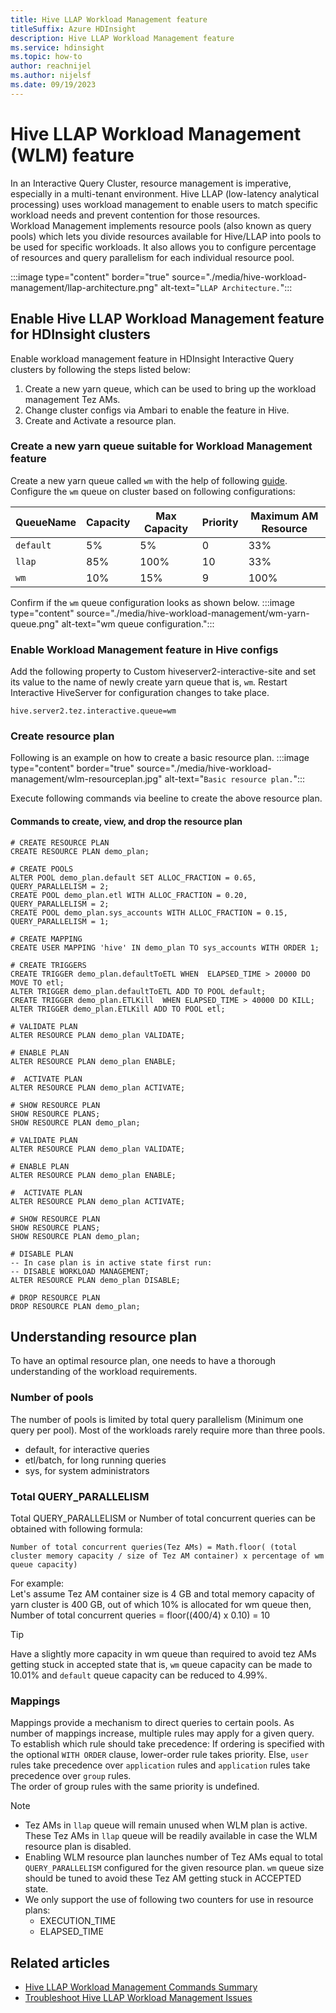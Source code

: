 ```yaml
---
title: Hive LLAP Workload Management feature
titleSuffix: Azure HDInsight
description: Hive LLAP Workload Management feature
ms.service: hdinsight
ms.topic: how-to
author: reachnijel
ms.author: nijelsf
ms.date: 09/19/2023
---
```


# Hive LLAP Workload Management (WLM) feature
In an Interactive Query Cluster, resource management is imperative, especially in a multi-tenant environment. Hive LLAP (low-latency analytical processing) uses workload management to enable users to match specific workload needs and prevent contention for those resources. <br> 
Workload Management implements resource pools (also known as query pools) which lets you divide resources available for Hive/LLAP into pools to be used for specific workloads.
It also allows you to configure percentage of resources and query parallelism for each individual resource pool.

:::image type="content" border="true" source="./media/hive-workload-management/llap-architecture.png" alt-text="`LLAP Architecture.`":::

## Enable Hive LLAP Workload Management feature for HDInsight clusters

Enable workload management feature in HDInsight Interactive Query clusters by following the steps listed below:
1. Create a new yarn queue, which can be used to bring up the workload management Tez AMs.
2. Change cluster configs via Ambari to enable the feature in Hive.
3. Create and Activate a resource plan.

### Create a new yarn queue suitable for Workload Management feature
Create a new yarn queue called `wm` with the help of following [guide](../hdinsight-troubleshoot-yarn.md).
Configure the `wm` queue on cluster based on following configurations:

| QueueName   | Capacity | Max Capacity | Priority | Maximum AM Resource |
|------------|---------|--------------|----------|---------------------|
| `default`   | 5%       | 5%           | 0        | 33%                 |
| `llap`      | 85%      | 100%         | 10       | 33%                 |
| `wm`        | 10%      | 15%          | 9        | 100%                |

Confirm if the `wm` queue configuration looks as shown below.
:::image type="content" source="./media/hive-workload-management/wm-yarn-queue.png" alt-text="wm queue configuration.":::

### Enable Workload Management feature in Hive configs
Add the following property to Custom hiveserver2-interactive-site and set its value to the name of newly create yarn queue that is, `wm`. Restart Interactive HiveServer for configuration changes to take place.
```
hive.server2.tez.interactive.queue=wm
```

### Create resource plan
Following is an example on how to create a basic resource plan.
:::image type="content" border="true" source="./media/hive-workload-management/wlm-resourceplan.jpg" alt-text="`Basic resource plan.`":::

Execute following commands via beeline to create the above resource plan.

#### Commands to create, view, and drop the resource plan
```hql
# CREATE RESOURCE PLAN
CREATE RESOURCE PLAN demo_plan;

# CREATE POOLS
ALTER POOL demo_plan.default SET ALLOC_FRACTION = 0.65, QUERY_PARALLELISM = 2;
CREATE POOL demo_plan.etl WITH ALLOC_FRACTION = 0.20, QUERY_PARALLELISM = 2;
CREATE POOL demo_plan.sys_accounts WITH ALLOC_FRACTION = 0.15, QUERY_PARALLELISM = 1;

# CREATE MAPPING
CREATE USER MAPPING 'hive' IN demo_plan TO sys_accounts WITH ORDER 1;
 
# CREATE TRIGGERS
CREATE TRIGGER demo_plan.defaultToETL WHEN  ELAPSED_TIME > 20000 DO MOVE TO etl;
ALTER TRIGGER demo_plan.defaultToETL ADD TO POOL default;
CREATE TRIGGER demo_plan.ETLKill  WHEN ELAPSED_TIME > 40000 DO KILL;
ALTER TRIGGER demo_plan.ETLKill ADD TO POOL etl;

# VALIDATE PLAN
ALTER RESOURCE PLAN demo_plan VALIDATE;

# ENABLE PLAN
ALTER RESOURCE PLAN demo_plan ENABLE;

#  ACTIVATE PLAN
ALTER RESOURCE PLAN demo_plan ACTIVATE;

# SHOW RESOURCE PLAN
SHOW RESOURCE PLANS;
SHOW RESOURCE PLAN demo_plan;

# VALIDATE PLAN
ALTER RESOURCE PLAN demo_plan VALIDATE;

# ENABLE PLAN
ALTER RESOURCE PLAN demo_plan ENABLE;

#  ACTIVATE PLAN
ALTER RESOURCE PLAN demo_plan ACTIVATE;

# SHOW RESOURCE PLAN
SHOW RESOURCE PLANS;
SHOW RESOURCE PLAN demo_plan;

# DISABLE PLAN
-- In case plan is in active state first run:
-- DISABLE WORKLOAD MANAGEMENT;
ALTER RESOURCE PLAN demo_plan DISABLE;

# DROP RESOURCE PLAN
DROP RESOURCE PLAN demo_plan;
```

## Understanding resource plan
To have an optimal resource plan, one needs to have a thorough understanding of the workload requirements.

### Number of pools
The number of pools is limited by total query parallelism (Minimum one query per pool).
Most of the workloads rarely require more than three pools. 
- default, for interactive queries 
- etl/batch, for long running queries
- sys, for system administrators

### Total QUERY_PARALLELISM
Total QUERY_PARALLELISM or Number of total concurrent queries can be obtained with following formula:

```
Number of total concurrent queries(Tez AMs) = Math.floor( (total cluster memory capacity / size of Tez AM container) x percentage of wm queue capacity)
```

For example: <br/>
Let's assume Tez AM container size is 4 GB and total memory capacity of yarn cluster is 400 GB, out of which 10% is allocated for wm queue then, <br/>
Number of total concurrent queries = floor((400/4) x 0.10) = 10

> [!Tip]
> Have a slightly more capacity in wm queue than required to avoid tez AMs getting stuck in accepted state that is, `wm` queue capacity can be made to 10.01% and `default` queue capacity can be reduced to 4.99%.

### Mappings
Mappings provide a mechanism to direct queries to certain pools. As number of mappings increase, multiple rules may apply for a given query. To establish which rule should take precedence:
If ordering is specified with the optional `WITH ORDER` clause, lower-order rule takes priority. Else, `user` rules take precedence over `application` rules and `application` rules take precedence over `group` rules. <br/>
The order of group rules with the same priority is undefined.


> [!Note]
> * Tez AMs in `llap` queue will remain unused when WLM plan is active. These Tez AMs in `llap` queue will be readily available in case the WLM resource plan is disabled.
> * Enabling WLM resource plan launches number of Tez AMs equal to total `QUERY_PARALLELISM` configured for the given resource plan. `wm` queue size should be tuned to avoid these Tez AM getting stuck in ACCEPTED state.
> * We only support the use of following two counters for use in resource plans:
>    * EXECUTION_TIME
>    * ELAPSED_TIME

## Related articles
* [Hive LLAP Workload Management Commands Summary](workload-management-commands.md)
* [Troubleshoot Hive LLAP Workload Management Issues](troubleshoot-workload-management-issues.md)


